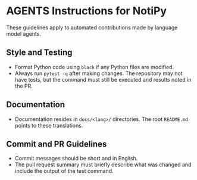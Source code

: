 # AGENTS Instructions for NotiPy

These guidelines apply to automated contributions made by language model agents.

## Style and Testing

- Format Python code using `black` if any Python files are modified.
- Always run `pytest -q` after making changes. The repository may not have tests,
  but the command must still be executed and results noted in the PR.

## Documentation

- Documentation resides in `docs/<lang>/` directories. The root `README.md`
  points to these translations.

## Commit and PR Guidelines

- Commit messages should be short and in English.
- The pull request summary must briefly describe what was changed and include
  the output of the test command.
